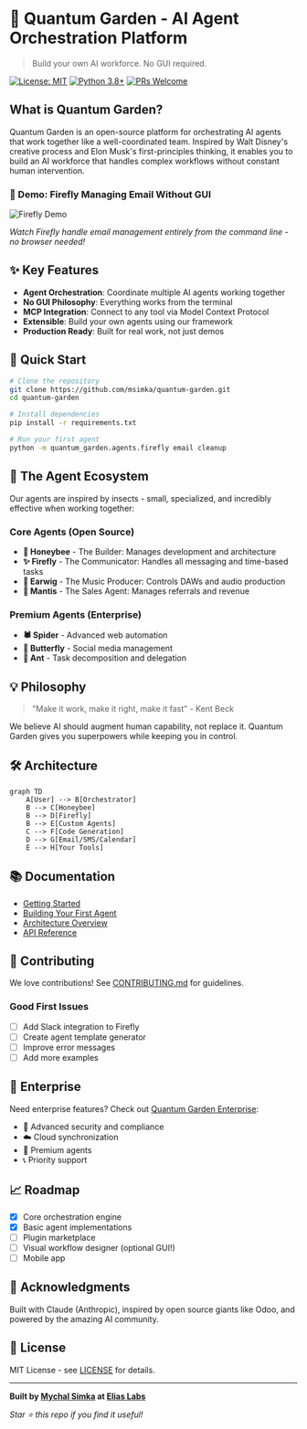 # 🌱 Quantum Garden - AI Agent Orchestration Platform

> Build your own AI workforce. No GUI required.

[![License: MIT](https://img.shields.io/badge/License-MIT-yellow.svg)](https://opensource.org/licenses/MIT)
[![Python 3.8+](https://img.shields.io/badge/python-3.8+-blue.svg)](https://www.python.org/downloads/)
[![PRs Welcome](https://img.shields.io/badge/PRs-welcome-brightgreen.svg)](http://makeapullrequest.com)

## What is Quantum Garden?

Quantum Garden is an open-source platform for orchestrating AI agents that work together like a well-coordinated team. Inspired by Walt Disney's creative process and Elon Musk's first-principles thinking, it enables you to build an AI workforce that handles complex workflows without constant human intervention.

### 🎥 Demo: Firefly Managing Email Without GUI

![Firefly Demo](docs/assets/firefly-demo.gif)

*Watch Firefly handle email management entirely from the command line - no browser needed!*

## ✨ Key Features

- **Agent Orchestration**: Coordinate multiple AI agents working together
- **No GUI Philosophy**: Everything works from the terminal
- **MCP Integration**: Connect to any tool via Model Context Protocol
- **Extensible**: Build your own agents using our framework
- **Production Ready**: Built for real work, not just demos

## 🚀 Quick Start

```bash
# Clone the repository
git clone https://github.com/msimka/quantum-garden.git
cd quantum-garden

# Install dependencies
pip install -r requirements.txt

# Run your first agent
python -m quantum_garden.agents.firefly email cleanup
```

## 🐛 The Agent Ecosystem

Our agents are inspired by insects - small, specialized, and incredibly effective when working together:

### Core Agents (Open Source)

- **🍯 Honeybee** - The Builder: Manages development and architecture
- **✨ Firefly** - The Communicator: Handles all messaging and time-based tasks
- **🎵 Earwig** - The Music Producer: Controls DAWs and audio production
- **🦗 Mantis** - The Sales Agent: Manages referrals and revenue

### Premium Agents (Enterprise)

- **🕷️ Spider** - Advanced web automation
- **🦋 Butterfly** - Social media management
- **🐜 Ant** - Task decomposition and delegation

## 💡 Philosophy

> "Make it work, make it right, make it fast" - Kent Beck

We believe AI should augment human capability, not replace it. Quantum Garden gives you superpowers while keeping you in control.

## 🛠️ Architecture

```mermaid
graph TD
    A[User] --> B[Orchestrator]
    B --> C[Honeybee]
    B --> D[Firefly]
    B --> E[Custom Agents]
    C --> F[Code Generation]
    D --> G[Email/SMS/Calendar]
    E --> H[Your Tools]
```

## 📚 Documentation

- [Getting Started](docs/getting-started.md)
- [Building Your First Agent](docs/first-agent.md)
- [Architecture Overview](docs/architecture.md)
- [API Reference](docs/api.md)

## 🤝 Contributing

We love contributions! See [CONTRIBUTING.md](CONTRIBUTING.md) for guidelines.

### Good First Issues

- [ ] Add Slack integration to Firefly
- [ ] Create agent template generator
- [ ] Improve error messages
- [ ] Add more examples

## 🏢 Enterprise

Need enterprise features? Check out [Quantum Garden Enterprise](https://eliaslabs.com/quantum-garden):

- 🔐 Advanced security and compliance
- ☁️ Cloud synchronization
- 🎯 Premium agents
- 📞 Priority support

## 📈 Roadmap

- [x] Core orchestration engine
- [x] Basic agent implementations
- [ ] Plugin marketplace
- [ ] Visual workflow designer (optional GUI!)
- [ ] Mobile app

## 🙏 Acknowledgments

Built with Claude (Anthropic), inspired by open source giants like Odoo, and powered by the amazing AI community.

## 📄 License

MIT License - see [LICENSE](LICENSE) for details.

---

**Built by [Mychal Simka](https://github.com/msimka) at [Elias Labs](https://eliaslabs.com)**

*Star ⭐ this repo if you find it useful!*